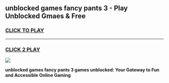 
## unblocked games fancy pants 3 - Play Unblocked Gmaes & Free
<h3>
<a href="https://news.freeplayer.one?title=unblocked_games_fancy_pants_3&ref=23F">CLICK TO PLAY</a></h3>
<hr>

<h3>
<a href="https://news.freeplayer.one?title=unblocked_games_fancy_pants_3&ref=23F">CLICK 2 PLAY</a>
  
</h3>

<a href="https://news.freeplayer.one?title=unblocked_games_fancy_pants_3&ref=23F/"><img src="https://clearcache.store/games.png"></a>


**unblocked games fancy pants 3 games unblocked: Your Gateway to Fun and Accessible Online Gaming**
